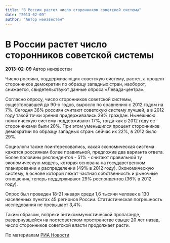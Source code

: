 ```yaml
---
title: "В России растет число сторонников советской системы"
date: "2013-02-09"
author: "Автор неизвестен"
---
```


# В России растет число сторонников советской системы

**2013-02-09** Автор неизвестен

Число россиян, поддерживающих советскую систему, растет, а процент сторонников демократии по образцу западных стран, наоборот, снижается, свидетельствуют данные опроса «Левада-центра».

Согласно опросу, число сторонников советской системы, существовавшей до 90-х годов, выросло по сравнению с 2012 годом на 7%. Сегодня 36% россиян считают советскую систему лучшей, а в 2012 году такой точки зрения придерживались 29% граждан. Нынешнюю политическую систему поддерживают 17%, тогда как в 2012 году ее сторонниками были 20%. При этом уменьшился процент сторонников демократии по образцу западных стран: сейчас их 22%, в 2012 было 29%.

Социологи также поинтересовались, какая экономическая система кажется россиянам более правильной, предложив два варианта ответа. Более половины респондентов - 51% - считают правильной ту экономическую модель, которая основана на государственном планировании и распределении (49% в 2012 году). Экономическую систему, в основе которой лежат частная собственность и рыночные отношения, теперь поддерживают 29% респондентов (36% в 2012 году).

Опрос был проведен 18-21 января среди 1,6 тысячи человек в 130 населенных пунктах 45 регионов России. Статистическая погрешность исследования не превышает 3,4%.

Таким образом, вопреки антикоммунистической пропаганде, развернувшейся на постсоветском пространстве свыше 20 лет назад, число сторонников советской власти продолжает расти.

По материалам [РИА Новости](http://ria.ru/#13604124427484&message=resize&relto=login&action=removeClass&value=registration)